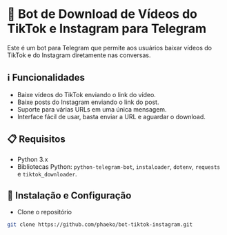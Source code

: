 # 🤖 Bot de Download de Vídeos do TikTok e Instagram para Telegram

Este é um bot para Telegram que permite aos usuários baixar vídeos do TikTok e do Instagram diretamente nas conversas.

## ℹ️ Funcionalidades

- Baixe vídeos do TikTok enviando o link do vídeo.
- Baixe posts do Instagram enviando o link do post.
- Suporte para várias URLs em uma única mensagem.
- Interface fácil de usar, basta enviar a URL e aguardar o download.

## 📋 Requisitos

- Python 3.x
- Bibliotecas Python: `python-telegram-bot`, `instaloader`, `dotenv`, `requests` e `tiktok_downloader`.

## 🚀 Instalação e Configuração


- Clone o repositório
```bash
git clone https://github.com/phaeko/bot-tiktok-instagram.git
```